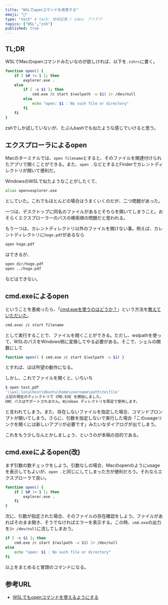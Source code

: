 ```yaml
---
title: "WSLでopenコマンドを用意する"
emoji: "🤖"
type: "tech" # tech: 技術記事 / idea: アイデア
topics: ["WSL","zsh"]
published: true
---
```


## TL;DR

WSLでMacのopenコマンドみたいなのが欲しければ、以下を`.zshrc`に書く。

```sh
function open() {
    if [ $# != 1 ]; then
        explorer.exe .
    else
        if [ -e $1 ]; then
            cmd.exe /c start $(wslpath -w $1) 2> /dev/null
        else
            echo "open: $1 : No such file or directory" 
        fi
    fi
}
```

zshでしか試していないが、たぶんbashでも似たような感じでいけると思う。

## エクスプローラによるopen

Macのターミナルでは、`open filename`とすると、そのファイルを関連付けられたアプリで開くことができる。また、`open .`などとするとFinderでカレントディレクトリが開いて便利だ。

WindowsのWSLで似たようなことがしたくて、

```sh
alias open=explorer.exe
```

としていた。これでもほとんどの場合はうまくいくのだが、二つ問題があった。

一つは、デスクトップに同名のファイルがあるとそちらを開いてしまうこと。おそらくエクスプローラーのパスの検索順の問題だと思われる。

もう一つは、カレントディレクトリ以外のファイルを開けない事。例えば、カレントディレクトリに`hoge.pdf`があるなら

```sh
open hoge.pdf
```

はできるが、

```sh
open dir/hoge.pdf
open ../hoge.pdf
```

などはできない。

## cmd.exeによるopen

ということを愚痴ったら、「[cmd.exeを使うのはどうか？](https://www.iplab.cs.tsukuba.ac.jp/~takakura/blog/20200715/)」という方法を[教えていただいた](https://twitter.com/djed736/status/1501355520749293571)。

```sh
cmd.exec /c start filename
```

として実行することで、ファイルを開くことができる。ただし、wslpathを使って、WSLのパスをWindows側に変換してやる必要がある。そこで、シェルの関数にして

```sh
function open() { cmd.exe /c start $(wslpath -w $1) }
```

とすれば、ほぼ所望の動作になる。

しかし、これでファイルを開くと、いちいち

```sh
$ open test.pdf
'\\wsl.localhost\Ubuntu\home\username\path\to\file'
上記の現在のディレクトリで CMD.EXE を開始しました。
UNC パスはサポートされません。Windows ディレクトリを既定で使用します。
```

と言われてしまう。また、存在しないファイルを指定した場合、コマンドプロンプトが開いてしまう。さらに、引数を指定しないで実行した場合「このusageリンクを開くには新しいアプリが必要です」みたいなダイアログが出てしまう。

これをもう少しなんとかしましょう、というのが本稿の目的である。

## cmd.exeによるopen(改)

まず引数の数チェックをしよう。引数なしの場合、Macのopenのようにusageを表示してもよいが、`open .`と同じにしてしまった方が便利だろう。それならエクスプローラで良い。

```sh
function open() {
    if [ $# != 1 ]; then
        explorer.exe .
    fi
}
```

次に、引数が指定された場合、そのファイルの存在確認をしよう。ファイルがあればそのまま開き、そうでなければエラーを表示する。この時、`cmd.exe`の出力を`2> /dev/null`に流してしまおう。

```sh
if [ -e $1 ]; then
    cmd.exe /c start $(wslpath -w $1) 2> /dev/null
else
    echo "open: $1 : No such file or directory" 
fi
```

以上をまとめると冒頭のコマンドになる。

## 参考URL

* [WSLでもopenコマンドを使えるようにする](https://www.iplab.cs.tsukuba.ac.jp/~takakura/blog/20200715/)
